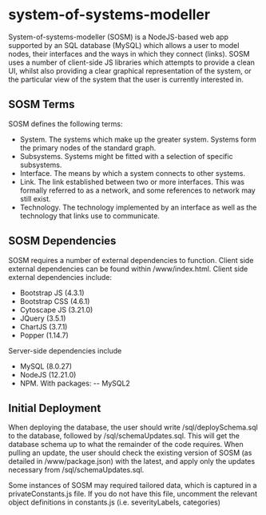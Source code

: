 # system-of-systems-modeller
System-of-systems-modeller (SOSM) is a NodeJS-based web app supported by an SQL database (MySQL) which allows a user to model nodes, their interfaces and the ways in which they connect (links). SOSM uses a number of client-side JS libraries which attempts to provide a clean UI, whilst also providing a clear graphical representation of the system, or the particular view of the system that the user is currently interested in.

## SOSM Terms
SOSM defines the following terms:
- System. The systems which make up the greater system. Systems form the primary nodes of the standard graph.
- Subsystems. Systems might be fitted with a selection of specific subsystems.
- Interface. The means by which a system connects to other systems.
- Link. The link established between two or more interfaces. This was formally referred to as a network, and some references to network may still exist.
- Technology. The technology implemented by an interface as well as the technology that links use to communicate.

## SOSM Dependencies
SOSM requires a number of external dependencies to function. Client side external dependencies can be found within /www/index.html. Client side external dependencies include:
- Bootstrap JS (4.3.1)
- Bootstrap CSS (4.6.1)
- Cytoscape JS (3.21.0)
- JQuery (3.5.1)
- ChartJS (3.7.1)
- Popper (1.14.7)

Server-side dependencies include
- MySQL (8.0.27)
- NodeJS (12.21.0)
- NPM. With packages:
-- MySQL2

## Initial Deployment
When deploying the database, the user should write /sql/deploySchema.sql to the database, followed by /sql/schemaUpdates.sql. This will get the database schema up to what the remainder of the code requires. When pulling an update, the user should check the existing version of SOSM (as detailed in /www/package.json) with the latest, and apply only the updates necessary from /sql/schemaUpdates.sql.

Some instances of SOSM may required tailored data, which is captured in a privateConstants.js file. If you do not have this file, uncomment the relevant object definitions in constants.js (i.e. severityLabels, categories)

